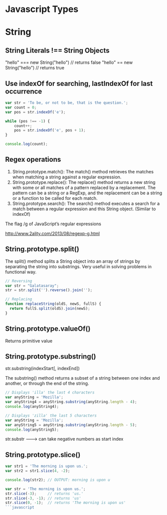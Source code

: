 # Javascript Types

# String

## String Literals !== String Objects

"hello" === new String("hello") // returns false
"hello" == new String("hello") // returns true

## Use indexOf for searching, lastIndexOf for last occurrence

```javascript
var str = 'To be, or not to be, that is the question.';
var count = 0;
var pos = str.indexOf('e');

while (pos !== -1) {
	count++;
	pos = str.indexOf('e', pos + 1);
}

console.log(count);
```

## Regex operations

1. String.prototype.match(): The match() method retrieves the matches when matching a string against a regular expression.
2. String.prototype.replace(): The replace() method returns a new string with some or all matches of a pattern replaced by a replacement. The pattern can be a string or a RegExp, and the replacement can be a string or a function to be called for each match.
3. String.prototype.search(): The search() method executes a search for a match between a regular expression and this String object. (Similar to indexOf)


The flag /g of JavaScript’s regular expressions

http://www.2ality.com/2013/08/regexp-g.html

## String.prototype.split()

The split() method splits a String object into an array of strings by separating the string into substrings. Very useful in solving problems in functional way.

```javascript
// Reversing
var str = "Galatasaray";
str = str.split('').reverse().join('');

// Replacing
function replaceString(oldS, newS, fullS) {
  return fullS.split(oldS).join(newS);
}

```

## String.prototype.valueOf()

Returns primitive value

## String.prototype.substring()

str.substring(indexStart[, indexEnd])

The substring() method returns a subset of a string between one index and another, or through the end of the string.

```javascript
// Displays 'illa' the last 4 characters
var anyString = 'Mozilla';
var anyString4 = anyString.substring(anyString.length - 4);
console.log(anyString4);

// Displays 'zilla' the last 5 characters
var anyString = 'Mozilla';
var anyString5 = anyString.substring(anyString.length - 5);
console.log(anyString5);
```

str.substr ---> can take negative numbers as start index

## String.prototype.slice()

```javascript
var str1 = 'The morning is upon us.';
var str2 = str1.slice(4, -2);

console.log(str2); // OUTPUT: morning is upon u

var str = 'The morning is upon us.';
str.slice(-3);     // returns 'us.'
str.slice(-3, -1); // returns 'us'
str.slice(0, -1);  // returns 'The morning is upon us'
```javascript

